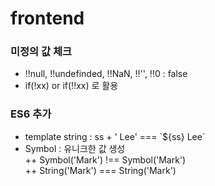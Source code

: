 # frontend

### 미정의 값 체크 
  + !!null, !!undefinded, !!NaN, !!'', !!0  : false
  + if(!xx)  or if(!!xx) 로 활용
### ES6 추가
  + template string  :  ss + ' Lee' === \`${ss} Lee\`
  + Symbol : 유니크한 값 생성  
    ++ Symbol('Mark') !== Symbol('Mark')   
    ++ String('Mark') === String('Mark')
